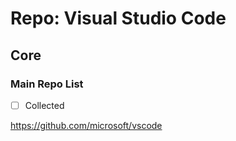 # Repo: Visual Studio Code

## Core

### Main Repo List

- [ ] Collected

https://github.com/microsoft/vscode

